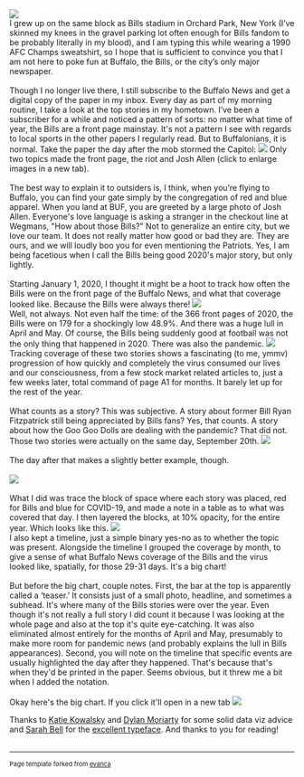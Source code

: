 <img src="images/header.jpg?raw=true" target="_blank"/>
<br>
I grew up on the same block as Bills stadium in Orchard Park, New York (I’ve skinned my knees in the gravel parking lot often enough for Bills fandom to be probably literally in my blood), and I am typing this while wearing a 1990 AFC Champs sweatshirt, so I hope that is sufficient to convince you that I am not here to poke fun at Buffalo, the Bills, or the city’s only major newspaper. 
<br><br>
Though I no longer live there, I still subscribe to the Buffalo News and get a digital copy of the paper in my inbox. Every day as part of my morning routine, I take a look at the top stories in my hometown. I’ve been a subscriber for a while and noticed a pattern of sorts: no matter what time of year, the Bills are a front page mainstay.  It's not a pattern I see with regards to local sports in the other papers I regularly read. But to Buffalonians, it is normal. Take the paper the day after the mob stormed the Capitol:
<img src="images/jan7bn.JPG?raw=true" onclick="window.open('https://raw.githubusercontent.com/vcj/2020bn/master/images/jan7bn.JPG', '_blank');" />
Only two topics made the front page, the riot and Josh Allen (click to enlarge images in a new tab).
<br><br>
The best way to explain it to outsiders is, I think, when you’re flying to Buffalo, you can find your gate simply by the congregation of red and blue apparel. When you land at BUF, you are greeted by a large photo of Josh Allen. Everyone's love language is asking a stranger in the checkout line at Wegmans, "How about those Bills?" Not to generalize an entire city, but we love our team. It does not really matter how good or bad they are. They are ours, and we will loudly boo you for even mentioning the Patriots. Yes, I am being facetious when I call the Bills being good 2020's major story, but only lightly.
<br><br>
Starting January 1, 2020, I thought it might be a hoot to track how often the Bills were on the front page of the Buffalo News, and what that coverage looked like. Because the Bills were always there! 
<img src="images/billschart.jpg?raw=true" onclick="window.open('https://raw.githubusercontent.com/vcj/2020bn/master/images/billschart.jpg', '_blank');" />
<br>
Well, not always. Not even half the time: of the 366 front pages of 2020, the Bills were on 179 for a shockingly low 48.9%. And there was a huge lull in April and May. Of course, the Bills being suddenly good at football was not the only thing that happened in 2020. There was also the pandemic. 
<img src="images/bothchart.jpg?raw=true" onclick="window.open('https://raw.githubusercontent.com/vcj/2020bn/master/images/bothchart.jpg', '_blank');" />
<br>
Tracking coverage of these two stories shows a fascinating (to me, ymmv) progression of how quickly and completely the virus consumed our lives and our consciousness, from a few stock market related articles to, just a few weeks later, total command of page A1 for months. It barely let up for the rest of the year. 
<br><br>
What counts as a story? This was subjective. A story about former Bill Ryan Fitzpatrick still being appreciated by Bills fans? Yes, that counts. A story about how the Goo Goo Dolls are dealing with the pandemic? That did not. Those two stories were actually on the same day, September 20th.
<img src="images/BN_sept20.JPG?raw=true" onclick="window.open('https://raw.githubusercontent.com/vcj/2020bn/master/images/BN_sept20.JPG', '_blank');" />
<br><br>
The day after that makes a slightly better example, though. 
<br><br>
<img src="images/example.jpg?raw=true" onclick="window.open('https://raw.githubusercontent.com/vcj/2020bn/master/images/example.jpg', '_blank');" />
<br><br>
What I did was trace the block of space where each story was placed, red for Bills and blue for COVID-19, and made a note in a table as to what was covered that day. I then layered the blocks, at 10% opacity, for the entire year. Which looks like this.
<img src="images/12.jpg?raw=true" onclick="window.open('https://raw.githubusercontent.com/vcj/2020bn/master/images/12.jpg', '_blank');" />
<br>
I also kept a timeline, just a simple binary yes-no as to whether the topic was present. Alongside the timeline I grouped the coverage by month, to give a sense of what Buffalo News coverage of the Bills and the virus looked like, spatially, for those 29-31 days. It's a big chart! 
<br><br>
But before the big chart, couple notes. First, the bar at the top is apparently called a ‘teaser.’ It consists just of a small photo, headline, and sometimes a subhead. It's where many of the Bills stories were over the year. Even though it's not really a full story I did count it because I was looking at the whole page and also at the top it's quite eye-catching. It was also eliminated almost entirely for the months of April and May, presumably to make more room for pandemic news (and probably explains the lull in Bills appearances). Second, you will note on the timeline that specific events are usually highlighted the day after they happened. That's because that's when they'd be printed in the paper. Seems obvious, but it threw me a bit when I added the notation. 
<br><br>
Okay here's the big chart. If you click it'll open in a new tab
<img src="images/full.jpg?raw=true" onclick="window.open('https://raw.githubusercontent.com/vcj/2020bn/master/images/full.jpg', '_blank');" />

Thanks to <a href="https://twitter.com/KatieKowalsky" target="_blank">Katie Kowalsky</a> and <a href="https://twitter.com/DylanMoriarty" target="_blank">Dylan Moriarty</a> for some solid data viz advice and <a href="https://twitter.com/sarahbellmaps" target="_blank">Sarah Bell</a> for the <a href="https://www.sarahbellmaps.com/typography-for-topography-belltopo-sans-free-font/" target="_blank">excellent typeface</a>. And thanks to you for reading! 
<br><br>


---
<p style="font-size:11px">Page template forked from <a href="https://github.com/evanca/quick-portfolio">evanca</a></p>
<!-- Remove above link if you don't want to attibute -->
